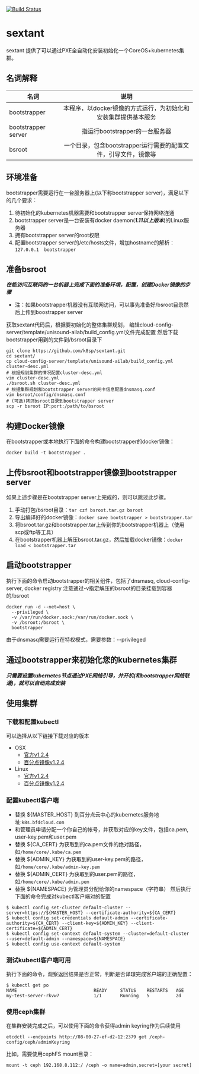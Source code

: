 [![Build Status](https://travis-ci.org/k8sp/sextant.svg?branch=master)](https://travis-ci.org/k8sp/sextant.svg?branch=master)

# sextant
sextant 提供了可以通过PXE全自动化安装初始化一个CoreOS+kubernetes集群。

## 名词解释
| 名词        | 说明           |
| ------------- |:-------------:|
| bootstrapper        | 本程序，以docker镜像的方式运行，为初始化和安装集群提供基本服务  |
| bootstrapper server | 指运行bootstrapper的一台服务器                           |
| bsroot              | 一个目录，包含bootstrapper运行需要的配置文件，引导文件，镜像等 |

## 环境准备
bootstrapper需要运行在一台服务器上(以下称bootstrapper server)，满足以下的几个要求：

1. 待初始化的kubernetes机器需要和bootstrapper server保持网络连通
1. bootstrapper server是一台安装有docker daemon(***1.11以上版本***)的Linux服务器
1. 拥有bootstrapper server的root权限
1. 配置bootstrapper server的/etc/hosts文件，增加hostname的解析：```127.0.0.1  bootstrapper```

## 准备bsroot
***在能访问互联网的一台机器上完成下面的准备环境，配置，创建Docker镜像的步骤***
* 注：如果bootstrapper机器没有互联网访问，可以事先准备好/bsroot目录然后上传到boostrapper server

获取sextant代码后，根据要初始化的整体集群规划，
编辑cloud-config-server/template/unisound-ailab/build_config.yml文件完成配置
然后下载bootstrapper用到的文件到/bsroot目录下
```shell
git clone https://github.com/k8sp/sextant.git
cd sextant/
cp cloud-config-server/template/unisound-ailab/build_config.yml cluster-desc.yml
# 根据规划集群的情况配置cluster-desc.yml
vim cluster-desc.yml
./bsroot.sh cluster-desc.yml
# 根据集群规划和bootstrapper server的网卡信息配置dnsmasq.conf
vim bsroot/config/dnsmasq.conf
# (可选)拷贝bsroot目录到bootstrapper server
scp -r bsroot IP:port:/path/to/bsroot
```

## 构建Docker镜像
在bootstrapper或本地执行下面的命令构建bootstrapper的docker镜像：
```
docker build -t bootstrapper .
```

## 上传bsroot和bootstrapper镜像到bootstrapper server
如果上述步骤是在bootstrapper server上完成的，则可以跳过此步骤。
1. 手动打包/bsroot目录：```tar czf bsroot.tar.gz bsroot```
1. 导出编译好的docker镜像：```docker save bootstrapper > bootstrapper.tar```
1. 将bsroot.tar.gz和bootstrapper.tar上传到你的bootstrapper机器上（使用scp或ftp等工具）
1. 在bootstrapper机器上解压bsroot.tar.gz，然后加载docker镜像：```docker load < bootstrapper.tar```

## 启动bootstrapper
执行下面的命令启动bootstrapper的相关组件，包括了dnsmasq, cloud-config-server, docker registry
注意通过-v指定解压的bsroot的目录挂载到容器的/bsroot
```
docker run -d --net=host \
  --privileged \
  -v /var/run/docker.sock:/var/run/docker.sock \
  -v /bsroot:/bsroot \
  bootstrapper
```
由于dnsmasq需要运行在特权模式，需要参数：--privileged

## 通过bootstrapper来初始化您的kubernetes集群
***只需要设置kubernetes节点通过PXE网络引导，并开机(和bootstrapper网络联通)，就可以自动完成安装***

## 使用集群
### 下载和配置kubectl
可以选择从以下链接下载对应的版本

* OSX
  * [官方v1.2.4](https://storage.googleapis.com/kubernetes-release/release/v1.2.4/bin/darwin/amd64/kubectl)
  * [百分点镜像v1.2.4](http://127.0.0.1/更新这个链接)
* Linux
  * [官方v1.2.4](https://storage.googleapis.com/kubernetes-release/release/v1.2.4/bin/linux/amd64/kubectl)
  * [百分点镜像v1.2.4](http://127.0.0.1/更新这个链接)

### 配置kubectl客户端
* 替换 ${MASTER_HOST} 到百分点云中心的kubernetes服务地址:```k8s.bfdcloud.com```
* 和管理员申请分配一个你自己的帐号，并获取对应的key文件，包括ca.pem, user-key.pem和user.pem
* 替换 ${CA_CERT} 为获取到的ca.pem文件的绝对路径，如```/home/core/.kube/ca.pem```
* 替换 ${ADMIN_KEY} 为获取到的user-key.pem的路径，如```/home/core/.kube/admin-key.pem```
* 替换 ${ADMIN_CERT} 为获取到的user.pem的路径，如```/home/core/.kube/admin.pem```
* 替换 ${NAMESPACE} 为管理员分配给你的namespace（字符串）
然后执行下面的命令完成对kubectl客户端对的配置
```
$ kubectl config set-cluster default-cluster --server=https://${MASTER_HOST} --certificate-authority=${CA_CERT}
$ kubectl config set-credentials default-admin --certificate-authority=${CA_CERT} --client-key=${ADMIN_KEY} --client-certificate=${ADMIN_CERT}
$ kubectl config set-context default-system --cluster=default-cluster --user=default-admin --namespace=${NAMESPACE}
$ kubectl config use-context default-system
```

### 测试kubectl客户端可用
执行下面的命令，观察返回结果是否正常，判断是否译璟完成客户端的正确配置：
```
$ kubectl get po
NAME                             READY     STATUS    RESTARTS   AGE
my-test-server-rkvw7             1/1       Running   5          2d
```

### 使用ceph集群
在集群安装完成之后，可以使用下面的命令获得admin keyring作为后续使用
```
etcdctl --endpoints http://08-00-27-ef-d2-12:2379 get /ceph-config/ceph/adminKeyring
```
比如，需要使用cephFS mount目录：
```
mount -t ceph 192.168.8.112:/ /ceph -o name=admin,secret=[your secret]
```
